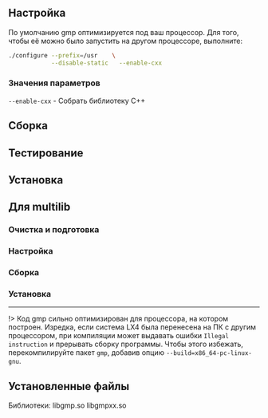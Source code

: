 <pkg :name="'gmp'" instsize showsbu2></pkg>

## Настройка

По умолчанию gmp оптимизируется под ваш процессор. Для того, чтобы её можно было запустить на другом процессоре, выполните:
<package-script :package="'gmp'" :type="'prepare'"></package-script>

```bash
./configure --prefix=/usr    \
            --disable-static   --enable-cxx
```

### Значения параметров

`--enable-cxx` - Собрать библиотеку C++

## Сборка

<package-script :package="'gmp'" :type="'build'"></package-script>

## Тестирование

<package-script :package="'gmp'" :type="'test'"></package-script>

## Установка

<package-script :package="'gmp'" :type="'install'"></package-script>

## Для multilib

### Очистка и подготовка

<package-script :package="'gmp'" :type="'multi_prepare'"></package-script>

### Настройка

<package-script :package="'gmp'" :type="'multi_configure'"></package-script>

### Сборка

<package-script :package="'gmp'" :type="'multi_build'"></package-script>

### Установка

<package-script :package="'gmp'" :type="'multi_install'"></package-script>

---

!> Код gmp сильно оптимизирован для процессора, на котором построен. Изредка, если система LX4 была перенесена на ПК с другим процессором, при компиляции может выдавать ошибки `Illegal instruction` и прерывать сборку программы. Чтобы этого избежать, перекомпилируйте пакет `gmp`, добавив опцию `--build=x86_64-pc-linux-gnu`.

## Установленные файлы

Библиотеки: libgmp.so libgmpxx.so

<script>
	new Vue({ el: '#main' })
</script>
